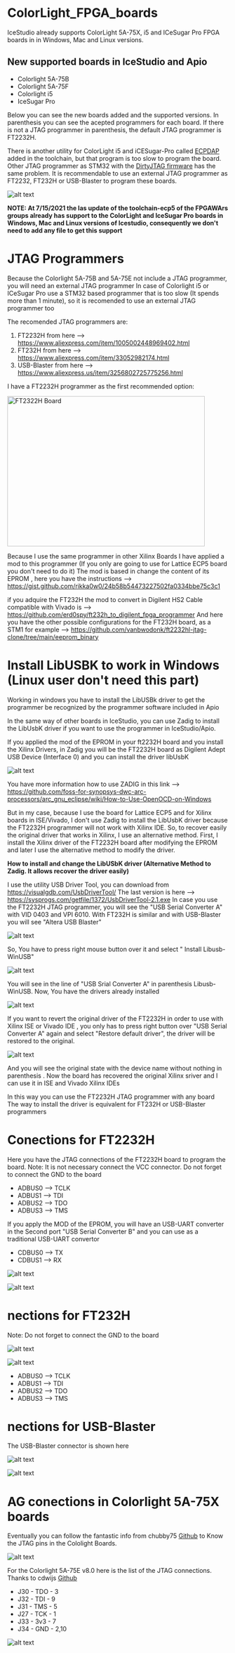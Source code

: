 # ColorLight_FPGA_boards
IceStudio already supports ColorLight 5A-75X, i5 and ICeSugar Pro FPGA boards in in Windows, Mac and Linux versions.

## New supported boards in IceStudio and Apio

- Colorlight 5A-75B
- Colorlight 5A-75F
- Colorlight i5
- IceSugar Pro 

Below you can see the new boards added and the supported versions. In parenthesis you can see the acepted programmers for each board. If there is not a JTAG programmer in parenthesis, the default JTAG programmer is FT2232H.

There is another utility for ColorLight i5 and iCESugar-Pro called [ECPDAP](https://github.com/adamgreig/ecpdap) added in the toolchain, but that program is too slow to program the board. Other JTAG programmer as STM32 with the [DirtyJTAG firmware](https://github.com/jeanthom/DirtyJTAG) has the same problem. It is recommendable to use an external JTAG programmer as FT2232, FT232H or USB-Blaster to program these boards.

![alt text](https://github.com/benitoss/ColorLight_FPGA_boards/blob/main/images/icestudio_boards.png)

**NOTE: At 7/15/2021 the las update of the toolchain-ecp5 of the FPGAWArs groups already has support to the ColorLight and IceSugar Pro boards in Windows, Mac and Linux versions of Icestudio, consequently we don't need to add any file to get this support**

# JTAG Programmers

Because the Colorlight 5A-75B and 5A-75E not include a JTAG programmer, you will need an external JTAG programmer
In case of Colorlight i5 or ICeSugar Pro use a STM32 based programmer that is too slow (It spends more than 1 minute), so it is recomended to use an external JTAG programmer too

The recomended JTAG programmers are:
1) FT2232H  from here --> https://www.aliexpress.com/item/1005002448969402.html
2) FT232H  from here -->  https://www.aliexpress.com/item/33052982174.html
3) USB-Blaster from here --> https://www.aliexpress.us/item/3256802725775256.html

I have a FT2232H programmer as the first recommended option:

<img src="https://github.com/benitoss/ColorLight_FPGA_boards/blob/main/images/ft2232h_1.png" alt="FT2322H Board" width="450" height="342">

Because I use the same programmer in other Xilinx Boards I have applied a mod to this programmer (If you only are going to use for Lattice  ECP5 board you don't need to do it)
The mod is based in change the content of its EPROM , here you have the instructions  -->  https://gist.github.com/rikka0w0/24b58b54473227502fa0334bbe75c3c1

if you adquire the FT232H the mod to convert in Digilent HS2 Cable compatible with Vivado is --> https://github.com/erd0spy/ft232h_to_digilent_fpga_programmer
And here you have the other possible configurations for the FT232H board, as a STM1 for example --> https://github.com/vanbwodonk/ft2232hl-jtag-clone/tree/main/eeprom_binary

# Install LibUSBK to work in Windows (Linux user don't need this part)

Working in windows you have to install the LibUSBk driver to get the programmer be recognized by the programmer software included in Apio

In the same way of other boards in IceStudio, you can use Zadig to install the LibUsbK driver if you want to use the programmer in IceStudio/Apio.

If you applied the mod of the EPROM in your ft2232H board and you install the Xilinx Drivers, in Zadig you will be the FT2232H board as Digilent Adept USB Device (Interface 0) and you can install the driver libUsbK

![alt text](https://github.com/benitoss/ColorLight_FPGA_boards/blob/main/images/zadig.png)

You have more information how to use ZADIG in this link -->  https://github.com/foss-for-synopsys-dwc-arc-processors/arc_gnu_eclipse/wiki/How-to-Use-OpenOCD-on-Windows

But in my case, because I use the board for Lattice ECP5 and for Xilinx boards in ISE/Vivado, I don't use Zadig to install the LibUsbK driver because the FT2232H programmer will not work with Xilinx IDE. So, to recover easily the original driver that works in Xilinx, I use an alternative method.  First, I install the Xilinx driver of the FT2232H board after modifying the EPROM and later I use the alternative method to modify the driver.

**How to install and change the LibUSbK driver (Alternative Method to Zadig. It allows recover the driver easily)**

I use the utility USB Driver Tool, you can download from https://visualgdb.com/UsbDriverTool/  The last version is here --> https://sysprogs.com/getfile/1372/UsbDriverTool-2.1.exe
In case you use the FT2232H JTAG programmer, you will see the "USB Serial Converter A" with VID 0403 and VPI 6010. With FT232H is similar and with USB-Blaster you will see "Altera USB Blaster"

![alt text](https://github.com/benitoss/ColorLight_FPGA_boards/blob/main/images/USB_Driver_Tool_1.jpg)

So, You have to press right mouse button over it and select " Install Libusb-WinUSB"

![alt text](https://github.com/benitoss/ColorLight_FPGA_boards/blob/main/images/USB_Driver_Tool_2.jpg)

You will see in the line of "USB Srial Converter A"  in parenthesis Libusb-WinUSB. Now, You have the drivers already installed

![alt text](https://github.com/benitoss/ColorLight_FPGA_boards/blob/main/images/USB_Driver_Tool_3.jpg)

If you want to revert the original driver of the FT2232H in order to use with Xilinx ISE or Vivado IDE , you only has to press right button over "USB Serial Converter A" again and select "Restore default driver", the driver will be restored to the original.

![alt text](https://github.com/benitoss/ColorLight_FPGA_boards/blob/main/images/USB_Driver_Tool_4.jpg)

And you will see the original state with the device name without nothing in parenthesis . Now the board has recovered the original Xilinx sriver and I can use it in ISE and Vivado Xilinx IDEs 

In this way you can use the FT2232H JTAG programmer with any board  
The way to install the driver is equivalent for FT232H or USB-Blaster programmers

# Conections for FT2232H

Here you have the JTAG connections of the FT2232H board to program the board. Note: It is not necessary connect the VCC connector. Do not forget to connect the GND to the board

- ADBUS0 --> TCLK
- ADBUS1 --> TDI
- ADBUS2 --> TDO
- ADBUS3 --> TMS

If you apply the MOD of the EPROM, you will have an USB-UART converter in the Second port "USB Serial Converter B" and you can use as a traditional USB-UART convertor

- CDBUS0 --> TX
- CDBUS1 --> RX

![alt text](https://github.com/benitoss/ColorLight_FPGA_boards/blob/main/images/ft2232h_2.png)

![alt text](https://github.com/benitoss/ColorLight_FPGA_boards/blob/main/images/ft2323h_3.jpg)

# nections for FT232H

Note: Do not forget to connect the GND to the board

![alt text](https://github.com/benitoss/ColorLight_FPGA_boards/blob/main/images/ft232h_1.png)

![alt text](https://github.com/benitoss/ColorLight_FPGA_boards/blob/main/images/ft232h_2.png)

- ADBUS0 --> TCLK
- ADBUS1 --> TDI
- ADBUS2 --> TDO
- ADBUS3 --> TMS

# nections for USB-Blaster

The USB-Blaster connector is shown here

![alt text](https://github.com/benitoss/ColorLight_FPGA_boards/blob/main/images/USB-Blaster.jpg)

![alt text](https://github.com/benitoss/ColorLight_FPGA_boards/blob/main/images/jtag_USB_BLASTER.png)


# AG conections in Colorlight 5A-75X boards

Eventually you can follow the fantastic info from chubby75 [Github](https://github.com/q3k/chubby75) to Know the JTAG pins in the Cololight Boards.

![alt text](https://github.com/benitoss/ColorLight_FPGA_boards/blob/main/images/jtag.jpg)

For the Colorlight 5A-75E v8.0 here is the list of the JTAG connections. Thanks to cdwijs [Github](https://github.com/cdwijs)

- J30 - TDO - 3
- J32 - TDI - 9
- J31 - TMS - 5
- J27 - TCK - 1
- J33 - 3v3 - 7
- J34 - GND - 2,10

![alt text](https://github.com/benitoss/ColorLight_FPGA_boards/blob/main/images/jtag_80.jpg)
